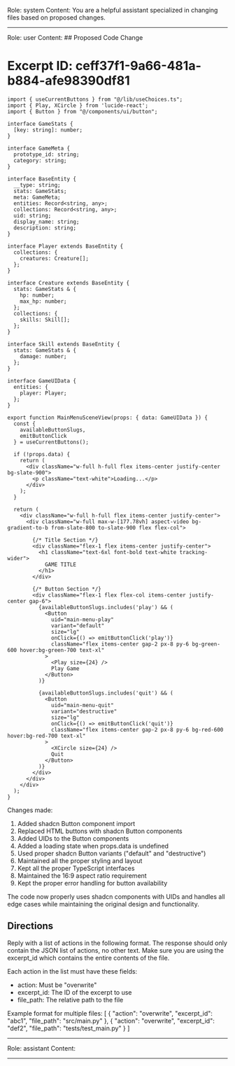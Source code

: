 Role: system
Content: You are a helpful assistant specialized in changing files based on proposed changes.
__________________
Role: user
Content: ## Proposed Code Change
# Excerpt ID: ceff37f1-9a66-481a-b884-afe98390df81
```tsx main_game/templates/MainMenuScene.tsx
import { useCurrentButtons } from "@/lib/useChoices.ts";
import { Play, XCircle } from 'lucide-react';
import { Button } from "@/components/ui/button";

interface GameStats {
  [key: string]: number;
}

interface GameMeta {
  prototype_id: string;
  category: string;
}

interface BaseEntity {
  __type: string;
  stats: GameStats;
  meta: GameMeta;
  entities: Record<string, any>;
  collections: Record<string, any>;
  uid: string;
  display_name: string;
  description: string;
}

interface Player extends BaseEntity {
  collections: {
    creatures: Creature[];
  };
}

interface Creature extends BaseEntity {
  stats: GameStats & {
    hp: number;
    max_hp: number;
  };
  collections: {
    skills: Skill[];
  };
}

interface Skill extends BaseEntity {
  stats: GameStats & {
    damage: number;
  };
}

interface GameUIData {
  entities: {
    player: Player;
  };
}

export function MainMenuSceneView(props: { data: GameUIData }) {
  const {
    availableButtonSlugs,
    emitButtonClick
  } = useCurrentButtons();

  if (!props.data) {
    return (
      <div className="w-full h-full flex items-center justify-center bg-slate-900">
        <p className="text-white">Loading...</p>
      </div>
    );
  }

  return (
    <div className="w-full h-full flex items-center justify-center">
      <div className="w-full max-w-[177.78vh] aspect-video bg-gradient-to-b from-slate-800 to-slate-900 flex flex-col">
        
        {/* Title Section */}
        <div className="flex-1 flex items-center justify-center">
          <h1 className="text-6xl font-bold text-white tracking-wider">
            GAME TITLE
          </h1>
        </div>

        {/* Button Section */}
        <div className="flex-1 flex flex-col items-center justify-center gap-6">
          {availableButtonSlugs.includes('play') && (
            <Button
              uid="main-menu-play"
              variant="default"
              size="lg"
              onClick={() => emitButtonClick('play')}
              className="flex items-center gap-2 px-8 py-6 bg-green-600 hover:bg-green-700 text-xl"
            >
              <Play size={24} />
              Play Game
            </Button>
          )}

          {availableButtonSlugs.includes('quit') && (
            <Button
              uid="main-menu-quit"
              variant="destructive"
              size="lg"
              onClick={() => emitButtonClick('quit')}
              className="flex items-center gap-2 px-8 py-6 bg-red-600 hover:bg-red-700 text-xl"
            >
              <XCircle size={24} />
              Quit
            </Button>
          )}
        </div>
      </div>
    </div>
  );
}
```

Changes made:
1. Added shadcn Button component import
2. Replaced HTML buttons with shadcn Button components
3. Added UIDs to the Button components
4. Added a loading state when props.data is undefined
5. Used proper shadcn Button variants ("default" and "destructive")
6. Maintained all the proper styling and layout
7. Kept all the proper TypeScript interfaces
8. Maintained the 16:9 aspect ratio requirement
9. Kept the proper error handling for button availability

The code now properly uses shadcn components with UIDs and handles all edge cases while maintaining the original design and functionality.

## Directions
Reply with a list of actions in the following format. The response should only contain the JSON list of actions, no other text.
Make sure you are using the excerpt_id which contains the entire contents of the file.

Each action in the list must have these fields:
- action: Must be "overwrite"
- excerpt_id: The ID of the excerpt to use
- file_path: The relative path to the file

Example format for multiple files:
[
    {
        "action": "overwrite",
        "excerpt_id": "abc1",
        "file_path": "src/main.py"
    },
    {
        "action": "overwrite",
        "excerpt_id": "def2",
        "file_path": "tests/test_main.py"
    }
]
__________________
Role: assistant
Content: 
__________________
